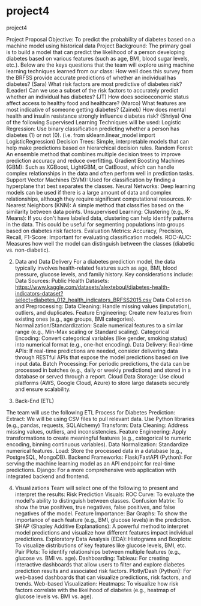 # project4
project4

Project Proposal Objective: To predict the probability of diabetes based on a machine model using historical data
 Project Background: The primary goal is to build a model that can predict the likelihood of a person developing diabetes based on various features (such as age, BMI, blood sugar levels, etc.). Below are the keys questions that the team will explore using machine learning techniques learned from our class:
How well does this survey from the BRFSS provide accurate predictions of whether an individual has diabetes? (Sara)
What risk factors are most predictive of diabetes risk? (Leader)
Can we use a subset of the risk factors to accurately predict whether an individual has diabetes? (JT)
How does socioeconomic status affect access to healthy food and healthcare? (Marco)
What features are most indicative of someone getting diabetes? (Zaineb)
How does mental health and insulin resistance strongly influence diabetes risk? (Shriya)
One of the following Supervised Learning Techniques will be used:
Logistic Regression: Use binary classification predicting whether a person has diabetes (1) or not (0). (i.e. from sklearn.linear_model import LogisticRegression)
Decision Trees: Simple, interpretable models that can help make predictions based on hierarchical decision rules.
Random Forest: An ensemble method that combines multiple decision trees to improve prediction accuracy and reduce overfitting.
Gradient Boosting Machines (GBM): Such as XGBoost, LightGBM, or CatBoost, which can handle complex relationships in the data and often perform well in prediction tasks.
Support Vector Machines (SVM): Used for classification by finding a hyperplane that best separates the classes.
Neural Networks: Deep learning models can be used if there is a large amount of data and complex relationships, although they require significant computational resources.
K-Nearest Neighbors (KNN): A simple method that classifies based on the similarity between data points.
Unsupervised Learning:
Clustering (e.g., K-Means): If you don't have labeled data, clustering can help identify patterns in the data. This could be useful for segmenting populations into groups based on diabetes risk factors.
Evaluation Metrics:
Accuracy, Precision, Recall, F1-Score: Important for evaluating classification models.
ROC-AUC: Measures how well the model can distinguish between the classes (diabetic vs. non-diabetic).

2. Data and Data Delivery
For a diabetes prediction model, the data typically involves health-related features such as age, BMI, blood pressure, glucose levels, and family history. Key considerations include:
Data Sources:
Public Health Datasets: https://www.kaggle.com/datasets/alexteboul/diabetes-health-indicators-dataset?select=diabetes_012_health_indicators_BRFSS2015.csv
Data Collection and Preprocessing:
Data Cleaning: Handle missing values (imputation), outliers, and duplicates.
Feature Engineering: Create new features from existing ones (e.g., age groups, BMI categories).
Normalization/Standardization: Scale numerical features to a similar range (e.g., Min-Max scaling or Standard scaling).
Categorical Encoding: Convert categorical variables (like gender, smoking status) into numerical format (e.g., one-hot encoding).
Data Delivery:
Real-time APIs: If real-time predictions are needed, consider delivering data through RESTful APIs that expose the model predictions based on live input data.
Batch Processing: For periodic predictions, the data can be processed in batches (e.g., daily or weekly predictions) and stored in a database or served through a report.
Cloud Data Storage: Use cloud platforms (AWS, Google Cloud, Azure) to store large datasets securely and ensure scalability.

3. Back-End (ETL)

The team will use the following ETL Process for Diabetes Prediction:
Extract:
We will be using CSV files to pull relevant data.
Use Python libraries (e.g., pandas, requests, SQLAlchemy)
Transform:
Data Cleaning: Address missing values, outliers, and inconsistencies.
Feature Engineering: Apply transformations to create meaningful features (e.g., categorical to numeric encoding, binning continuous variables).
Data Normalization: Standardize numerical features.
Load:
Store the processed data in a database (e.g., PostgreSQL, MongoDB).
Backend Frameworks:
Flask/FastAPI (Python): For serving the machine learning model as an API endpoint for real-time predictions.
Django: For a more comprehensive web application with integrated backend and frontend.

4. Visualizations
Team will select one of the following to present and interpret the results:
Risk Prediction Visuals:
ROC Curve: To evaluate the model's ability to distinguish between classes.
Confusion Matrix: To show the true positives, true negatives, false positives, and false negatives of the model.
Feature Importance:
Bar Graphs: To show the importance of each feature (e.g., BMI, glucose levels) in the prediction.
SHAP (Shapley Additive Explanations): A powerful method to interpret model predictions and visualize how different features impact individual predictions.
Exploratory Data Analysis (EDA):
Histograms and Boxplots: To visualize distributions of key features like glucose levels, BMI, etc.
Pair Plots: To identify relationships between multiple features (e.g., glucose vs. BMI vs. age).
Dashboarding:
Tableau: For creating interactive dashboards that allow users to filter and explore diabetes prediction results and associated risk factors.
Plotly/Dash (Python): For web-based dashboards that can visualize predictions, risk factors, and trends.
Web-based Visualization:
Heatmaps: To visualize how risk factors correlate with the likelihood of diabetes (e.g., heatmap of glucose levels vs. BMI vs. age).



